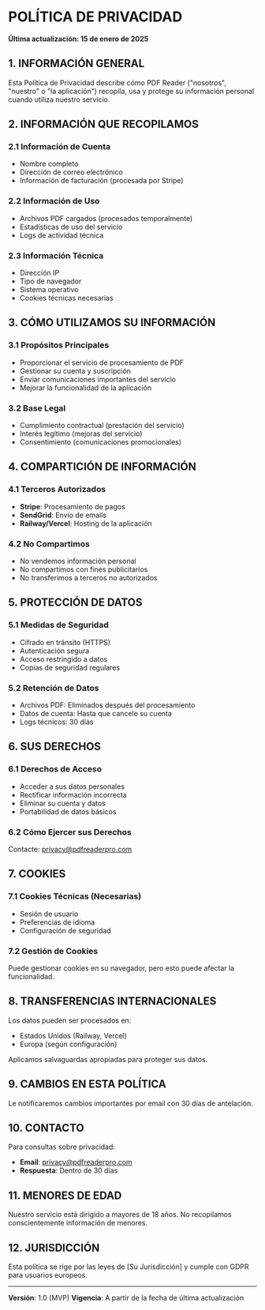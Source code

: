 # POLÍTICA DE PRIVACIDAD

**Última actualización: 15 de enero de 2025**

## 1. INFORMACIÓN GENERAL

Esta Política de Privacidad describe cómo PDF Reader ("nosotros", "nuestro" o "la aplicación") recopila, usa y protege su información personal cuando utiliza nuestro servicio.

## 2. INFORMACIÓN QUE RECOPILAMOS

### 2.1 Información de Cuenta
- Nombre completo
- Dirección de correo electrónico
- Información de facturación (procesada por Stripe)

### 2.2 Información de Uso
- Archivos PDF cargados (procesados temporalmente)
- Estadísticas de uso del servicio
- Logs de actividad técnica

### 2.3 Información Técnica
- Dirección IP
- Tipo de navegador
- Sistema operativo
- Cookies técnicas necesarias

## 3. CÓMO UTILIZAMOS SU INFORMACIÓN

### 3.1 Propósitos Principales
- Proporcionar el servicio de procesamiento de PDF
- Gestionar su cuenta y suscripción
- Enviar comunicaciones importantes del servicio
- Mejorar la funcionalidad de la aplicación

### 3.2 Base Legal
- Cumplimiento contractual (prestación del servicio)
- Interés legítimo (mejoras del servicio)
- Consentimiento (comunicaciones promocionales)

## 4. COMPARTICIÓN DE INFORMACIÓN

### 4.1 Terceros Autorizados
- **Stripe**: Procesamiento de pagos
- **SendGrid**: Envío de emails
- **Railway/Vercel**: Hosting de la aplicación

### 4.2 No Compartimos
- No vendemos información personal
- No compartimos con fines publicitarios
- No transferimos a terceros no autorizados

## 5. PROTECCIÓN DE DATOS

### 5.1 Medidas de Seguridad
- Cifrado en tránsito (HTTPS)
- Autenticación segura
- Acceso restringido a datos
- Copias de seguridad regulares

### 5.2 Retención de Datos
- Archivos PDF: Eliminados después del procesamiento
- Datos de cuenta: Hasta que cancele su cuenta
- Logs técnicos: 30 días

## 6. SUS DERECHOS

### 6.1 Derechos de Acceso
- Acceder a sus datos personales
- Rectificar información incorrecta
- Eliminar su cuenta y datos
- Portabilidad de datos básicos

### 6.2 Cómo Ejercer sus Derechos
Contacte: privacy@pdfreaderpro.com

## 7. COOKIES

### 7.1 Cookies Técnicas (Necesarias)
- Sesión de usuario
- Preferencias de idioma
- Configuración de seguridad

### 7.2 Gestión de Cookies
Puede gestionar cookies en su navegador, pero esto puede afectar la funcionalidad.

## 8. TRANSFERENCIAS INTERNACIONALES

Los datos pueden ser procesados en:
- Estados Unidos (Railway, Vercel)
- Europa (según configuración)

Aplicamos salvaguardas apropiadas para proteger sus datos.

## 9. CAMBIOS EN ESTA POLÍTICA

Le notificaremos cambios importantes por email con 30 días de antelación.

## 10. CONTACTO

Para consultas sobre privacidad:
- **Email**: privacy@pdfreaderpro.com
- **Respuesta**: Dentro de 30 días

## 11. MENORES DE EDAD

Nuestro servicio está dirigido a mayores de 18 años. No recopilamos conscientemente información de menores.

## 12. JURISDICCIÓN

Esta política se rige por las leyes de [Su Jurisdicción] y cumple con GDPR para usuarios europeos.

---

**Versión**: 1.0 (MVP)
**Vigencia**: A partir de la fecha de última actualización